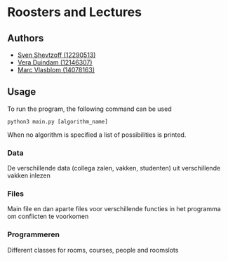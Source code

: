 
# Roosters and Lectures






## Authors

- [Sven Shevtzoff (12290513)](https://github.com/SvenShevtzoff) 
- [Vera Duindam (12146307)](https://github.com/veraduindam) 
- [Marc Vlasblom (14078163)](https://github.com/marcBook-air)  



## Usage
To run the program, the following command can be used

    python3 main.py [algorithm_name]

When no algorithm is specified a list of possibilities is printed.

### Data

De verschillende data (collega zalen, vakken, studenten) uit verschillende vakken inlezen

### Files

Main file en dan aparte files voor verschillende functies in het programma om conflicten te voorkomen

### Programmeren

Different classes for rooms, courses, people and roomslots
